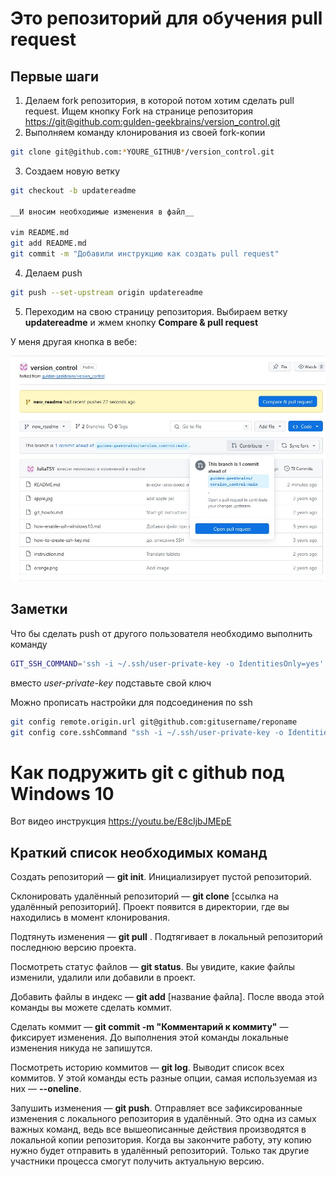 ﻿# Это репозиторий для обучения pull request

## Первые шаги

1. Делаем fork репозитория, в которой потом хотим сделать pull request. Ищем кнопку Fork на странице репозитория <https://git@github.com:gulden-geekbrains/version_control.git>
2. Выполняем команду клонирования из своей fork-копии
```sh
git clone git@github.com:*YOURE_GITHUB*/version_control.git
```

3. Создаем новую ветку 
```sh
git checkout -b updatereadme

__И вносим необходимые изменения в файл__

vim README.md
git add README.md
git commit -m "Добавили инструкцию как создать pull request"
```
4. Делаем push  
```sh
git push --set-upstream origin updatereadme
```
5. Переходим на свою страницу репозитория. Выбираем ветку **updatereadme** и жмем кнопку **Compare & pull request**

У меня другая кнопка в вебе:

![Изображение](pull_request.jpg)



## Заметки

Что бы сделать push от другого пользователя необходимо выполнить команду
```sh
GIT_SSH_COMMAND='ssh -i ~/.ssh/user-private-key -o IdentitiesOnly=yes' git push git@github.com:gulden-geekbrains/version_control.git
```

вместо *user-private-key* подставьте свой ключ

Можно прописать настройки для подсоединения по ssh
```sh
git config remote.origin.url git@github.com:gitusername/reponame
git config core.sshCommand "ssh -i ~/.ssh/user-private-key -o IdentitiesOnly=yes"
```
# Как подружить git с github под Windows 10

Вот видео инструкция https://youtu.be/E8cIjbJMEpE


## Краткий список необходимых команд
Создать репозиторий — **git init**. Инициализирует пустой репозиторий.

Склонировать удалённый репозиторий — **git clone** [ссылка на удалённый репозиторий]. Проект появится в директории, где вы находились в момент клонирования.

Подтянуть изменения — **git pull** . Подтягивает в локальный репозиторий последнюю версию проекта. 

Посмотреть статус файлов — **git status**. Вы увидите, какие файлы изменили, удалили или добавили в проект. 

Добавить файлы в индекс — **git add** [название файла]. После ввода этой команды вы можете сделать коммит.

Сделать коммит — **git commit -m "Комментарий к коммиту"** — фиксирует изменения. До выполнения этой команды локальные изменения никуда не запишутся.

Посмотреть историю коммитов — **git log**. Выводит список всех коммитов. У этой команды есть разные опции, самая используемая из них — **--oneline**.

Запушить изменения — **git push**. Отправляет все зафиксированные изменения с локального репозитория в удалённый. Это одна из самых важных команд, ведь все вышеописанные действия производятся в локальной копии репозитория. Когда вы закончите работу, эту копию нужно будет отправить в удалённый репозиторий. Только так другие участники процесса смогут получить актуальную версию.